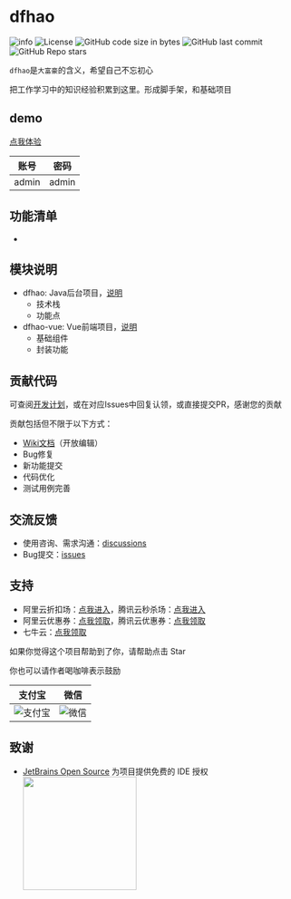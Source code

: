 # dfhao

![info](https://img.shields.io/badge/dfhao-v0.0.1-brightgreen)
![License](https://img.shields.io/github/license/zhaojc2025/dfhao)
![GitHub code size in bytes](https://img.shields.io/github/languages/code-size/zhaojc2025/dfhao)
![GitHub last commit](https://img.shields.io/github/last-commit/zhaojc2025/dfhao)
![GitHub Repo stars](https://img.shields.io/github/stars/zhaojc2025/dfhao)

`dfhao`是`大富豪`的含义，希望自己不忘初心

把工作学习中的知识经验积累到这里。形成脚手架，和基础项目

## demo

[点我体验](https://demo.dfhao.top)

| 账号 | 密码 |
| --- | --- |
| admin | admin |

## 功能清单

* 

## 模块说明

* dfhao: Java后台项目，[说明](./dfhao/README.md)
  * 技术栈
  * 功能点
* dfhao-vue: Vue前端项目，[说明](./dfhao-vue/README.md)
  * 基础组件
  * 封装功能

## 贡献代码

可查阅[开发计划]()，或在对应Issues中回复认领，或直接提交PR，感谢您的贡献

贡献包括但不限于以下方式：
* [Wiki文档](https://github.com/zhaojc2025/dfhao/wiki)（开放编辑）
* Bug修复
* 新功能提交
* 代码优化
* 测试用例完善

## 交流反馈

* 使用咨询、需求沟通：[discussions](https://github.com/zhaojc2025/dfhao/discussions)
* Bug提交：[issues](https://github.com/zhaojc2025/dfhao/issues)

## 支持

* 阿里云折扣场：[点我进入]()，腾讯云秒杀场：[点我进入]()
* 阿里云优惠券：[点我领取]()，腾讯云优惠券：[点我领取]()
* 七牛云：[点我领取](https://s.qiniu.com/R3emMz)

如果你觉得这个项目帮助到了你，请帮助点击 Star

你也可以请作者喝咖啡表示鼓励

|**支付宝**|**微信**|
| :-------: |:-------: |
| ![支付宝](http://img.dfhao.top/zhifubao.jpg) | ![微信](./img/zhifubao2.jpg) |

## 致谢

- [JetBrains Open Source](https://www.jetbrains.com/zh-cn/opensource) 为项目提供免费的 IDE 授权  
  [<img src="https://resources.jetbrains.com/storage/products/company/brand/logos/jb_beam.png" width="200"/>](https://www.jetbrains.com/opensource/)
